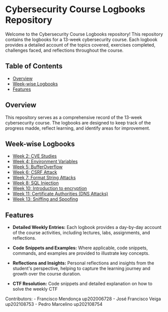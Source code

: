 # Cybersecurity Course Logbooks Repository

Welcome to the Cybersecurity Course Logbooks repository! This repository contains the logbooks for a 13-week cybersecurity course. Each logbook provides a detailed account of the topics covered, exercises completed, challenges faced, and reflections throughout the course.

## Table of Contents
- [Overview](#overview)
- [Week-wise Logbooks](#week-wise-logbooks)
- [Features](#features)


## Overview

This repository serves as a comprehensive record of the 13-week cybersecurity course. The logbooks are designed to keep track of the progress madde, reflect learning, and identify areas for improvement.

## Week-wise Logbooks

- [Week 2: CVE Studies](LOGBOOK2.md)
- [Week 4: Environment Variables](LOGBOOK4.md)
- [Week 5: BufferOverflow](LOGBOOK5.md)
- [Week 6: CSRF Attack](LOGBOOK6.md)
- [Week 7: Format String Attacks](LOGBOOK7.md)
- [Week 8: SQL Injection](LOGBOOK8.md)
- [Week 10: Introduction to encryption](LOGBOOK10.md)
- [Week 11: Certificate Authorities (DNS Attacks)](LOGBOOK11.md)
- [Week 13: Sniffing and Spoofing](LOGBOOK13.md)

## Features

- **Detailed Weekly Entries:** Each logbook provides a day-by-day account of the course activities, including lectures, labs, assignments, and reflections.
  
- **Code Snippets and Examples:** Where applicable, code snippets, commands, and examples are provided to illustrate key concepts.

- **Reflections and Insights:** Personal reflections and insights from the student's perspective, helping to capture the learning journey and growth over the course duration.

- **CTF Resolution:**  Code snippets and detailed explanation on how to solve the weekly CTF
  

Contributors:
    - Francisco Mendonça up202006728 
    - José Francisco Veiga up202108753
    - Pedro Marcelino up202108754
